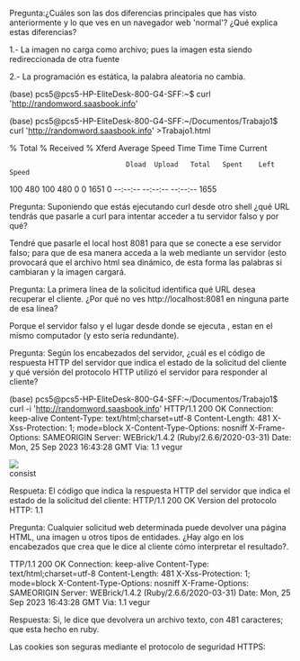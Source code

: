 Pregunta:¿Cuáles son las dos diferencias principales que has visto anteriormente y lo que ves en un navegador web 'normal'? ¿Qué explica estas diferencias?

1.- La imagen no carga como archivo; pues la imagen esta siendo redireccionada de otra fuente

2.- La programación es estática, la palabra aleatoria no cambia.

(base) pcs5@pcs5-HP-EliteDesk-800-G4-SFF:~$ curl 'http://randomword.saasbook.info'

(base) pcs5@pcs5-HP-EliteDesk-800-G4-SFF:~/Documentos/Trabajo1$ curl 'http://randomword.saasbook.info' >Trabajo1.html
  
  % Total    % Received % Xferd  Average Speed   Time    Time     Time  Current
                                 
                                 Dload  Upload   Total   Spent    Left  Speed

100   480  100   480    0     0   1651      0 --:--:-- --:--:-- --:--:--  1655

Pregunta: Suponiendo que estás ejecutando curl desde otro shell ¿qué URL tendrás que pasarle a curl para intentar acceder a tu servidor falso y por qué?

Tendré que pasarle el local host 8081 para que se conecte a ese servidor falso; para que de esa manera acceda a la web mediante un servidor (esto provocará que el archivo html sea dinámico, de esta forma las palabras si cambiaran y la imagen cargará.

Pregunta: La primera línea de la solicitud identifica qué URL desea recuperar el cliente. ¿Por qué no ves http://localhost:8081 en ninguna parte de esa línea?

Porque el servidor falso y el lugar desde donde se ejecuta , estan en el mismo computador (y esto sería redundante).

Pregunta: Según los encabezados del servidor, ¿cuál es el código de respuesta HTTP del servidor que indica el estado de la solicitud del cliente y qué versión del protocolo HTTP utilizó el servidor para responder al cliente?

(base) pcs5@pcs5-HP-EliteDesk-800-G4-SFF:~/Documentos/Trabajo1$ curl -i 'http://randomword.saasbook.info'
HTTP/1.1 200 OK 
Connection: keep-alive
Content-Type: text/html;charset=utf-8
Content-Length: 481
X-Xss-Protection: 1; mode=block
X-Content-Type-Options: nosniff
X-Frame-Options: SAMEORIGIN
Server: WEBrick/1.4.2 (Ruby/2.6.6/2020-03-31)
Date: Mon, 25 Sep 2023 16:43:28 GMT
Via: 1.1 vegur

<!DOCTYPE html>
<html lang="en">
  <head>
    <meta charset="utf-8">
    <link href="https://cdn.jsdelivr.net/npm/bootstrap@5.0.0-beta1/dist/css/bootstrap.min.css" rel="stylesheet" integrity="sha384-giJF6kkoqNQ00vy+HMDP7azOuL0xtbfIcaT9wjKHr8RbDVddVHyTfAAsrekwKmP1" crossorigin="anonymous">
    <title>Random Word Generator</title>
  <body class="container">
    <div id="image">
      <img src="esaas.png">
    </div>
    <div id="word">
      consist
    </div>
  </body>
</html>

Respueta:
El código que indica la respuesta HTTP del servidor que indica el estado de la solicitud del cliente: HTTP/1.1 200 OK 
Version del protocolo HTTP: 1.1 

Pregunta: Cualquier solicitud web determinada puede devolver una página HTML, una imagen u otros tipos de entidades. ¿Hay algo en los encabezados que crea que le dice al cliente cómo interpretar el resultado?.

TTP/1.1 200 OK 
Connection: keep-alive
Content-Type: text/html;charset=utf-8
Content-Length: 481
X-Xss-Protection: 1; mode=block
X-Content-Type-Options: nosniff
X-Frame-Options: SAMEORIGIN
Server: WEBrick/1.4.2 (Ruby/2.6.6/2020-03-31)
Date: Mon, 25 Sep 2023 16:43:28 GMT
Via: 1.1 vegur

Respuesta:
Si, le dice que devolvera un archivo texto, con 481 caracteres; que esta hecho en ruby.

Las cookies son seguras mediante el protocolo de seguridad HTTPS:
